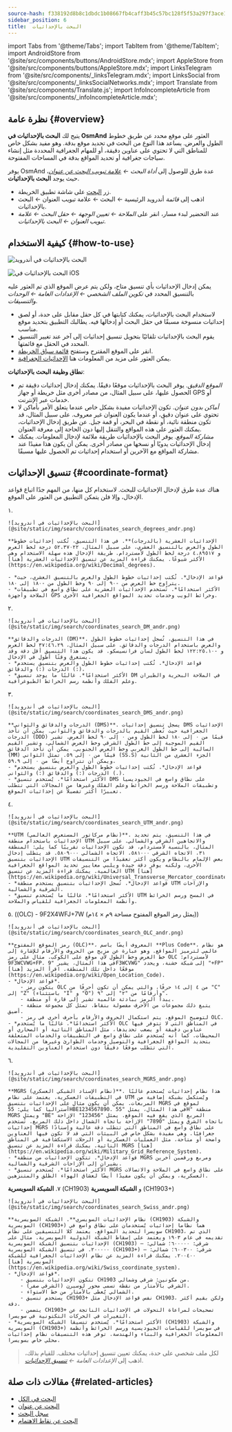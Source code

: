 ```yaml
---
source-hash: f338192d8b8c1dbdc1b08667fb4caff3b45c57bc128f5f53a297f3ace1a6b7fa
sidebar_position: 6
title:  البحث بالإحداثيات
---
```

import Tabs from '@theme/Tabs';
import TabItem from '@theme/TabItem';
import AndroidStore from '@site/src/components/buttons/AndroidStore.mdx';
import AppleStore from '@site/src/components/buttons/AppleStore.mdx';
import LinksTelegram from '@site/src/components/_linksTelegram.mdx';
import LinksSocial from '@site/src/components/_linksSocialNetworks.mdx';
import Translate from '@site/src/components/Translate.js';
import InfoIncompleteArticle from '@site/src/components/_infoIncompleteArticle.mdx';



## نظرة عامة {#overview}

يتيح لك **البحث بالإحداثيات في OsmAnd** العثور على موقع محدد عن طريق خطوط الطول والعرض. يساعد هذا النوع من البحث في تحديد موقع بدقة. وهو مفيد بشكل خاص للمناطق التي لا تحتوي على عناوين دقيقة، أو للمهام الجغرافية المحددة مثل إنشاء سياجات جغرافية أو تحديد المواقع بدقة في المساحات المفتوحة.

يوفر OsmAnd عدة طرق للوصول إلى *أداة البحث ← [علامة تبويب البحث عن عنوان](../search/search-address.md)*، حيث يوجد **البحث بالإحداثيات**.

- زر [البحث](../widgets/map-buttons.md#search) على شاشة تطبيق الخريطة.
- اذهب إلى *قائمة* أندرويد الرئيسية ← البحث ← علامة تبويب العنوان ← البحث بالإحداثيات.
- عند التحضير لبدء مسار، انقر على *الملاحة ← تعيين الوجهة ← حقل البحث ← علامة تبويب العنوان ← البحث بالإحداثيات*.  


## كيفية الاستخدام {#how-to-use}

<Tabs groupId="operating-systems" queryString="current-os">

<TabItem value="android" label="أندرويد">

![البحث بالإحداثيات في أندرويد](@site/static/img/search/coordinates_search_android.png)

</TabItem>

<TabItem value="ios" label="iOS">

![البحث بالإحداثيات في iOS](@site/static/img/search/coordinates_search_ios.png)

</TabItem>

</Tabs>

يمكن إدخال الإحداثيات بأي تنسيق متاح، ولكن يتم عرض الموقع الذي تم العثور عليه بالتنسيق المحدد في *تكوين الملف الشخصي ← الإعدادات العامة ← الوحدات والتنسيقات*.

- لاستخدام البحث بالإحداثيات، يمكنك كتابتها في كل حقل مقابل على حدة، أو لصق إحداثيات منسوخة مسبقًا في حقل البحث أو إدخالها فيه. يطالبك التطبيق بتحديد موقع مناسب.
- يقوم البحث بالإحداثيات تلقائيًا بتحويل تنسيق إحداثيات إلى آخر عند تغيير التنسيق المحدد في الحقل مع قائمتها.
- انقر على الموقع المقترح وستفتح [قائمة سياق الخريطة](../map/map-context-menu.md#select-any-point-long-tap).
- يمكن العثور على مزيد من المعلومات هنا [الإحداثيات الجغرافية](https://en.wikipedia.org/wiki/Geographic_coordinate_system).


**نطاق وظيفة البحث بالإحداثيات**:

- *الموقع الدقيق*. يوفر البحث بالإحداثيات موقعًا دقيقًا. يمكنك إدخال إحداثيات دقيقة تم الحصول عليها، على سبيل المثال، من مصادر أخرى مثل خريطة أو جهاز GPS أو خدمات عبر الإنترنت.
- *أماكن بدون عنوان*. تكون الإحداثيات مفيدة بشكل خاص عندما يتعلق الأمر بأماكن لا تحتوي على عنوان دقيق، أو عندما يكون العنوان غير معروف. على سبيل المثال، قد تكون منطقة نائية، أو نقطة في البحر، أو قمة جبل. عن طريق إدخال الإحداثيات، يمكنك العثور على هذه المواقع والتنقل إليها دون الحاجة إلى معرفة العنوان.
- *مشاركة الموقع*. يوفر البحث بالإحداثيات طريقة ملائمة لإدخال المعلومات. يمكنك إدخال الإحداثيات يدويًا أو نسخها من مصادر أخرى. يمكن أن يكون هذا مفيدًا عند مشاركة المواقع مع الآخرين أو استخدام إحداثيات تم الحصول عليها مسبقًا.


## تنسيق الإحداثيات {#coordinate-format}

هناك عدة طرق لإدخال الإحداثيات للبحث. لاستخدام كل منها، من المهم جدًا اتباع قواعد الإدخال، وإلا فلن يتمكن التطبيق من العثور على الموقع.

١. **<Translate android="true" ids="navigate_point_format_D"/>**  

    ![البحث بالإحداثيات في أندرويد](@site/static/img/search/coordinates_search_degrees_andr.png)  

    **الإحداثيات العشرية (بالدرجات)**. في هذا التنسيق، تُكتب إحداثيات خطوط الطول والعرض بالتنسيق العشري، على سبيل المثال، ٥٢.٣٧٠٢٢ درجة لخط العرض و ٤.٨٩٥١٧ درجة لخط الطول لأمستردام. طريقة الإدخال هذه سهلة الاستخدام وهي الأكثر شيوعًا. يمكنك قراءة المزيد عن تنسيق الإحداثيات العشرية [هنا](https://en.wikipedia.org/wiki/Decimal_degrees).  

    - *قواعد الإدخال*. تُكتب إحداثيات خطوط الطول والعرض بالتنسيق العشري، حيث يتراوح خط العرض من -٩٠ إلى ٩٠ وخط الطول من -١٨٠ إلى ١٨٠.
    - *الأكثر استخدامًا*. تُستخدم الإحداثيات العشرية على نطاق واسع في تطبيقات الملاحة وأجهزة GPS وخرائط الويب وخدمات تحديد المواقع الجغرافية الأخرى.  

٢. **<Translate android="true" ids="navigate_point_format_DM"/>**  

    ![البحث بالإحداثيات في أندرويد](@site/static/img/search/coordinates_search_DM_andr.png)  

    **الدرجات والدقائق (DM)**. في هذا التنسيق، تُسجل إحداثيات خطوط الطول والعرض باستخدام الدرجات والدقائق. على سبيل المثال، ٣٧:٤٦.٢٩ لخط العرض و -١٢٢:٢٥.١٠ لخط الطول لسان فرانسيسكو. قد يكون هذا التنسيق أقل دقة وقد يستغرق وقتًا أطول في الإدخال.
    - *قواعد الإدخال*. تُكتب إحداثيات خطوط الطول والعرض بتنسيق يستخدم الدرجات (:) والدقائق (:).
    - *الأكثر استخدامًا*. غالبًا ما يوجد تنسيق DM في الملاحة البحرية والطيران وعلم الفلك وأنظمة رسم الخرائط الطبوغرافية.

٣. **<Translate android="true" ids="navigate_point_format_DMS"/>**  

    ![البحث بالإحداثيات في أندرويد](@site/static/img/search/coordinates_search_DMS_andr.png)  

    **الدرجات والدقائق والثواني (DMS)**. يسجل تنسيق إحداثيات DMS الإحداثيات الجغرافية حيث تُعطى القيم بالدرجات والدقائق والثواني. يمكن أن تأخذ الدرجات (DDD) قيمًا من ٠ إلى ١٨٠ لخط الطول ومن ٠ إلى ٩٠ لخط العرض. تشير القيم الموجبة إلى خط الطول الشرقي وخط العرض الشمالي، وتشير القيم السالبة إلى خط الطول الغربي وخط العرض الجنوبي. يمكن أن تأخذ الدقائق (MM) قيمًا من ٠ إلى ٥٩. تمثل الثواني (SS.S) الجزء العشري من الثانية ويمكن أن تتراوح أيضًا من ٠ إلى ٥٩.٩.
    - *قواعد الإدخال*. تُكتب إحداثيات خطوط الطول والعرض بتنسيق يستخدم الدرجات (:) والدقائق (:) والثواني (.).
    - *الأكثر استخدامًا*. يُستخدم تنسيق DMS على نطاق واسع في الجيوديسيا وتطبيقات الملاحة ورسم الخرائط وعلم الفلك وغيرها من المجالات التي تتطلب تعبيرًا أكثر تفصيلاً عن إحداثيات الموقع.

٤. **<Translate android="true" ids="navigate_point_format_utm"/>**  

    ![البحث بالإحداثيات في أندرويد](@site/static/img/search/coordinates_search_UTM_andr.png)  

    **UTM (نظام مركاتور المستعرض العالمي)**. في هذا التنسيق، يتم تحديد الإحداثيات باستخدام منطقة UTM والاتجاهين الشرقي والشمالي. على سبيل المثال، بالنسبة لأمستردام، قد تكون الإحداثيات تقريبًا كما يلي: المنطقة ٣١، الاتجاه الشرقي ٥٨١٠٠٠، الاتجاه الشمالي ٥٨٠٩٠٠٠. قد يتطلب إدخال الإحداثيات بتنسيق UTM بعض الإلمام بالنظام ويكون أكثر تعقيدًا من التنسيقات الأخرى، ولكنه يوفر دقة جيدة ويلبي معايير تحديد المواقع الجغرافية العالمية. يمكنك قراءة المزيد عن تنسيق UTM [هنا](https://en.wikipedia.org/wiki/Universal_Transverse_Mercator_coordinate_system).
    - *قواعد الإدخال*. تُسجل الإحداثيات بتنسيق يستخدم منطقة UTM والإزاحات الشرقية والشمالية.
    - *الأكثر استخدامًا*. غالبًا ما يُستخدم تنسيق UTM في المسح ورسم الخرائط وأنظمة المعلومات الجغرافية للقياس والملاحة.

٥. **<Translate android="true" ids="navigate_point_format_olc"/>**  ((OLC) - 9F2X4WFJ+7W (يمثل رمز الموقع المفتوح مساحة ٩م × ١٤م))  

    ![البحث بالإحداثيات في أندرويد](@site/static/img/search/coordinates_search_OLC_andr.png)  

    **رمز الموقع المفتوح (OLC)**، المعروف أيضًا باسم **Plus Code**، هو نظام عالمي لترميز المواقع. وهو عبارة عن مزيج من الحروف والأرقام للإشارة إلى خط العرض وخط الطول لأي موقع على الكوكب. مثال على رمز OLC لأمستردام: 9F3WCVWG+FP. في هذا المثال، يشير "9F3WCVWG" إلى شبكة خشنة، ويحدد "+FP" موقعًا داخل تلك المنطقة. اقرأ المزيد [هنا](https://en.wikipedia.org/wiki/Open_Location_Code).
    - *قواعد الإدخال*.  
        - يتكون رمز OLC من ٤ إلى ١٤ حرفًا، والتي يمكن أن تكون أحرفًا من "C" إلى "Z" (باستثناء "I" و "O") وأرقامًا من "٢" إلى "٩".
        - يبدأ الرمز ببادئة عالمية تشير إلى قارة أو منطقة.
        - يتبع ذلك مجموعات من الأحرف مفصولة بنقاط. تمثل كل مجموعة منطقة أضيق.
        - لتوضيح الموقع، يتم استكمال الحروف والأرقام بأحرف أخرى في رمز OLC.  
    - *الأكثر استخدامًا*. غالبًا ما يُستخدم OLC في المناطق التي لا تتوفر فيها عناوين دقيقة أو يصعب تحديدها، مثل المناطق النائية أو الصحاري أو المحيطات. كما أنه يُستخدم على نطاق واسع في التطبيقات والخدمات المتعلقة بتحديد المواقع الجغرافية والتوصيل وخدمات الطوارئ وغيرها من المجالات التي تتطلب موقعًا دقيقًا دون استخدام العناوين التقليدية.  

٦. **<Translate android="true" ids="navigate_point_mgrs"/>**  

    ![البحث بالإحداثيات في أندرويد](@site/static/img/search/coordinates_search_MGRS_andr.png)  

    **MGRS (نظام الإسناد الشبكي العسكري)**. هذا نظام إحداثيات يُستخدم غالبًا في التطبيقات العسكرية. يعتمد على نظام UTM ويُستكمل بشبكة إضافية من المربعات. يمكن أن يكون مثال على الإحداثيات بتنسيق MGRS لموقع في أستراليا كما يلي: 55HBE1234567890. في هذا المثال، يمثل "55H" منطقة MGRS ويمثل "BE" المربع الذي يقع فيه الموقع. يمثل "123456" الإزاحة باتجاه الشرق ويمثل "7890" الإزاحة باتجاه الشمال داخل ذلك المربع. تُستخدم إحداثيات MGRS على نطاق واسع في المناطق التي تتطلب دقة عالية وإسنادًا جغرافيًا. وهي مفيدة بشكل خاص في البيئات التي قد لا تكون فيها العناوين واضحة أو متاحة، مثل العمليات العسكرية أو الرحلات الاستكشافية في المناطق النائية. يمكنك قراءة المزيد عن تنسيق MGRS [هنا](https://en.wikipedia.org/wiki/Military_Grid_Reference_System).  
    - *قواعد الإدخال*. تتكون الإحداثيات من منطقة MGRS ومربع ورقمين آخرين يشيران إلى الإزاحات الشرقية والشمالية.
    - *الأكثر استخدامًا*. يُستخدم تنسيق MGRS على نطاق واسع في الملاحة والاتصالات العسكرية، ويمكن أن يكون مفيدًا أيضًا لعشاق الهواء الطلق والمتنزهين.

٧. **الشبكة السويسرية** (CH1903) و **الشبكة السويسرية** (CH1903+)  

    ![البحث بالإحداثيات في أندرويد](@site/static/img/search/coordinates_search_Swiss_andr.png)  

    **نظام الإحداثيات السويسري**. الشبكة السويسرية (CH1903) والشبكة السويسرية (CH1903+) هما نظاما إحداثيات يُستخدمان على نطاق واسع في سويسرا لتحديد المواقع. يعتمد كلا التنسيقين على نظام CH1903، الذي تم تقديمه في عام ١٩٠٣ ويعتمد على إسقاط الشبكة الدولية السويسرية. مثال على الإحداثيات بتنسيق الشبكة السويسرية (CH1903) — شرقي: ٦٠٠٠٠٠؛ شمالي: ٢٠٠٠٠٠. في تنسيق الشبكة السويسرية (CH1903+) — شرقي: ٦٠٠٣٠٠؛ شمالي: ٢٠٠٤٠٠. يمكنك قراءة المزيد عن نظام الإحداثيات الجغرافية للشبكة السويسرية [هنا](https://en.wikipedia.org/wiki/Swiss_coordinate_system).  
    - *قواعد الإدخال*.  
        - تتكون الإحداثيات بتنسيق CH1903 من مكونين: شرقي وشمالي.
        - الشرقي بالأمتار من نقطة تسمى محور لوسيرن (الشرقي صفر).
        - الشمالي يُعطى بالأمتار من خط الاستواء.
        - يستخدم تنسيق CH1903+ نفس قواعد الإدخال مثل CH1903، ولكن بقيم أكثر دقة.
        - يتضمن CH1903+ تصحيحات لمراعاة التحولات في الإحداثيات الناتجة عن التغيرات في الحركات التكتونية في سويسرا.
    - *الأكثر استخدامًا*. يُستخدم تنسيقا الشبكة السويسرية (CH1903) والشبكة السويسرية (CH1903+) في سويسرا للقياسات الجيوديسية ورسم الخرائط وأنظمة المعلومات الجغرافية والبناء والهندسة. توفر هذه التنسيقات نظام إحداثيات محلي خاص بسويسرا.


> لكل ملف شخصي على حدة، يمكنك تعيين تنسيق إحداثيات مختلف. للقيام بذلك، اذهب إلى *الإعدادات العامة ← [تنسيق الإحداثيات](../personal/profiles.md#units--formats)*.


<!--

## Troubleshooting {#troubleshooting}

https://github.com/osmandapp/OsmAnd/issues/14081  

https://github.com/osmandapp/OsmAnd/issues/16114  

https://github.com/osmandapp/OsmAnd/issues/14081  

-->


## مقالات ذات صلة {#related-articles}

- [البحث في الكل](./search-all.md)
- [البحث عن عنوان](./search-address.md)
- [سجل البحث](./search-history.md)
- [البحث عن نقاط الاهتمام](./search-poi.md)